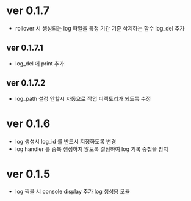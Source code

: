 # ver 0.1.7
- rollover 시 생성되는 log 파일을 특정 기간 기준 삭제하는 함수 log_del 추가
## ver 0.1.7.1 
- log_del 에 print 추가
## ver 0.1.7.2 
- log_path 설정 안할시 자동으로 작업 디렉토리가 되도록 수정
# ver 0.1.6
- log 생성시 log_id 를 반드시 지정하도록 변경
- log handler 를 중복 생성하지 않도록 설정하여 log 기록 중첩을 방지
# ver 0.1.5 
- log 찍을 시 console display 추가
log 생성용 모듈